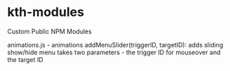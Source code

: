 # kth-modules
Custom Public NPM Modules

animations.js - animations
    addMenuSlider(triggerID, targetID):
    adds sliding show/hide menu
    takes two parameters - the trigger ID for mouseover and the target ID